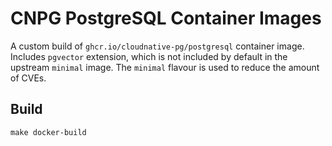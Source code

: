 # CNPG PostgreSQL Container Images

A custom build of `ghcr.io/cloudnative-pg/postgresql` container image.
Includes `pgvector` extension, which is not included by default in the upstream `minimal` image.
The `minimal` flavour is used to reduce the amount of CVEs.

## Build

```shell
make docker-build
```
